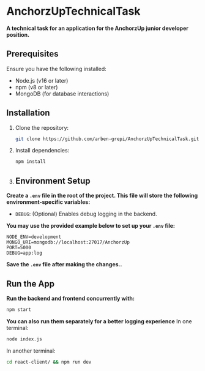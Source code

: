 # AnchorzUpTechnicalTask

**A technical task for an application for the AnchorzUp junior developer position.**

## Prerequisites

Ensure you have the following installed:

- Node.js (v16 or later)
- npm (v8 or later)
- MongoDB (for database interactions)

## Installation

1. Clone the repository:
   ```bash
   git clone https://github.com/arben-grepi/AnchorzUpTechnicalTask.git && cd AnchorzUpTechnicalTask
   ```

2. Install dependencies:
   ```bash
   npm install
   ```

3. ## Environment Setup

**Create a `.env` file in the root of the project. This file will store the following environment-specific variables:**

   - `DEBUG`: (Optional) Enables debug logging in the backend. 


**You may use the provided example below to set up your `.env` file:**

```plaintext
NODE_ENV=development
MONGO_URI=mongodb://localhost:27017/AnchorzUp
PORT=5000
DEBUG=app:log
```
**Save the `.env` file after making the changes..**


## Run the App

**Run the backend and frontend concurrently with:**
```bash
npm start
````

**You can also run them separately for a better logging experience**
In one terminal:
   ```bash
   node index.js
   ```
In another terminal:
   ```bash
   cd react-client/ && npm run dev
   ```
